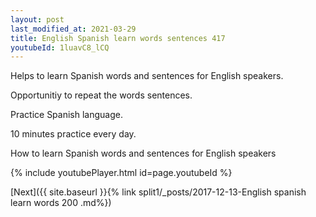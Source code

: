 ```yaml
---
layout: post
last_modified_at: 2021-03-29
title: English Spanish learn words sentences 417 
youtubeId: 1luavC8_lCQ
---
```

 
 
Helps to learn Spanish words and sentences for English speakers.

Opportunitiy to repeat the words sentences. 

Practice Spanish language. 
 
10 minutes practice every day. 
 
How to learn Spanish words and sentences for English speakers 
 
{% include youtubePlayer.html id=page.youtubeId %}
 
 
[Next]({{ site.baseurl }}{% link  split1/_posts/2017-12-13-English spanish learn words 200 .md%})
 
